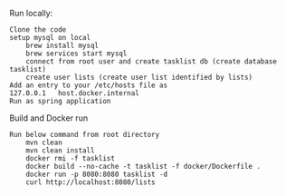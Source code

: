 Run locally:

	Clone the code
	setup mysql on local
		brew install mysql
		brew services start mysql
		connect from root user and create tasklist db (create database tasklist)
		create user lists (create user list identified by lists)
	Add an entry to your /etc/hosts file as 
	127.0.0.1   host.docker.internal
	Run as spring application	

Build and Docker run

	Run below command from root directory
		mvn clean 
		mvn clean install
		docker rmi -f tasklist
		docker build --no-cache -t tasklist -f docker/Dockerfile .
		docker run -p 8080:8080 tasklist -d
		curl http://localhost:8080/lists